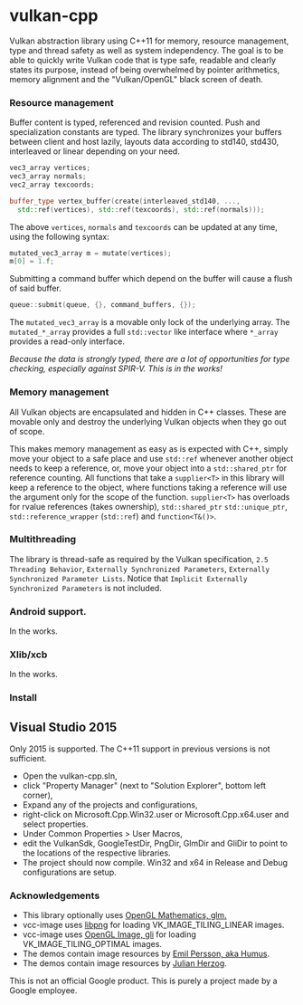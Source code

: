 # vulkan-cpp

Vulkan abstraction library using C++11 for memory, resource management, type and thread safety as well as system independency.
The goal is to be able to quickly write Vulkan code that is type safe, readable and clearly states its purpose, instead of being overwhelmed by pointer arithmetics, memory alignment and the "Vulkan/OpenGL" black screen of death.

### Resource management

Buffer content is typed, referenced and revision counted. Push and specialization constants are typed. The library synchronizes your buffers between client and host lazily,
layouts data according to std140, std430, interleaved or linear depending on your need.

```C++
vec3_array vertices;
vec3_array normals;
vec2_array texcoords;

buffer_type vertex_buffer(create(interleaved_std140, ...,
  std::ref(vertices), std::ref(texcoords), std::ref(normals)));
```

The above `vertices`, `normals` and `texcoords` can be updated at any time, using the following syntax:
```C++
mutated_vec3_array m = mutate(vertices);
m[0] = 1.f;
```

Submitting a command buffer which depend on the buffer will cause a flush of said buffer.
```C++
queue::submit(queue, {}, command_buffers, {});
```

The `mutated_vec3_array` is a movable only lock of the underlying array. The `mutated_*_array` provides a full `std::vector` like interface where `*_array` provides a read-only interface.

*Because the data is strongly typed, there are a lot of opportunities for type checking, especially against SPIR-V. This is in the works!*

### Memory management
All Vulkan objects are encapsulated and hidden in C++ classes. These are movable only and destroy the underlying Vulkan objects when they go out of scope.

This makes memory management as easy as is expected with C++, simply move your object to a safe place and use `std::ref` whenever another object
needs to keep a reference, or, move your object into a `std::shared_ptr` for reference counting. All functions that take a `supplier<T>` in this library
will keep a reference to the object, where functions taking a reference will use the argument only for the scope of the function. `supplier<T>` has overloads for rvalue references (takes ownership), `std::shared_ptr` `std::unique_ptr`, `std::reference_wrapper` (`std::ref`) and `function<T&()>`.

### Multithreading
The library is thread-safe as required by the Vulkan specification, `2.5 Threading Behavior`, `Externally Synchronized Parameters`, `Externally Synchronized Parameter Lists`.
Notice that `Implicit Externally Synchronized Parameters` is not included.

### Android support.
In the works.

### Xlib/xcb
In the works.

### Install
## Visual Studio 2015
Only 2015 is supported. The C++11 support in previous versions is not sufficient.
* Open the vulkan-cpp.sln,
* click "Property Manager" (next to "Solution Explorer", bottom left corner),
* Expand any of the projects and configurations,
* right-click on Microsoft.Cpp.Win32.user or Microsoft.Cpp.x64.user and select properties.
* Under Common Properties > User Macros,
* edit the VulkanSdk, GoogleTestDir, PngDir, GlmDir and GliDir to point to the locations of the respective libraries.
* The project should now compile. Win32 and x64 in Release and Debug configurations are setup.

### Acknowledgements
* This library optionally uses [OpenGL Mathematics, glm.](http://glm.g-truc.net/0.9.7/index.html)
* vcc-image uses [libpng](http://www.libpng.org/) for loading VK_IMAGE_TILING_LINEAR images.
* vcc-image uses [OpenGL Image, gli](http://gli.g-truc.net/) for loading VK_IMAGE_TILING_OPTIMAL images.
* The demos contain image resources by [Emil Persson, aka Humus](http://www.humus.name).
* The demos contain image resources by [Julian Herzog](https://commons.wikimedia.org/wiki/File:Normal_map_example_with_scene_and_result.png).

This is not an official Google product.
This is purely a project made by a Google employee.
